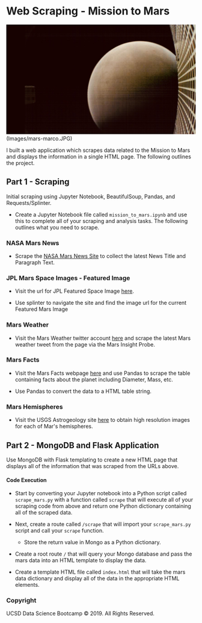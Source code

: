 # Web Scraping - Mission to Mars

![mission_to_mars](Images/mars-insight.JPG) (Images/mars-marco.JPG)

I built a web application which scrapes data related to the Mission to Mars and displays the information in a single HTML page. The following outlines the project.

## Part 1 - Scraping

Initial scraping using Jupyter Notebook, BeautifulSoup, Pandas, and Requests/Splinter.

* Create a Jupyter Notebook file called `mission_to_mars.ipynb` and use this to complete all of your scraping and analysis tasks. The following outlines what you need to scrape.

### NASA Mars News

* Scrape the [NASA Mars News Site](https://mars.nasa.gov/news/) to collect the latest News Title and Paragraph Text. 


### JPL Mars Space Images - Featured Image

* Visit the url for JPL Featured Space Image [here](https://www.jpl.nasa.gov/spaceimages/?search=&category=Mars).

* Use splinter to navigate the site and find the image url for the current Featured Mars Image


### Mars Weather

* Visit the Mars Weather twitter account [here](https://twitter.com/marswxreport?lang=en) and scrape the latest Mars weather tweet from the page via the Mars Insight Probe.

### Mars Facts

* Visit the Mars Facts webpage [here](https://space-facts.com/mars/) and use Pandas to scrape the table containing facts about the planet including Diameter, Mass, etc.

* Use Pandas to convert the data to a HTML table string.

### Mars Hemispheres

* Visit the USGS Astrogeology site [here](https://astrogeology.usgs.gov/search/results?q=hemisphere+enhanced&k1=target&v1=Mars) to obtain high resolution images for each of Mar's hemispheres.


## Part 2 - MongoDB and Flask Application

Use MongoDB with Flask templating to create a new HTML page that displays all of the information that was scraped from the URLs above.

#### Code Execution
* Start by converting your Jupyter notebook into a Python script called `scrape_mars.py` with a function called `scrape` that will execute all of your scraping code from above and return one Python dictionary containing all of the scraped data.

* Next, create a route called `/scrape` that will import your `scrape_mars.py` script and call your `scrape` function.

  * Store the return value in Mongo as a Python dictionary.

* Create a root route `/` that will query your Mongo database and pass the mars data into an HTML template to display the data.

* Create a template HTML file called `index.html` that will take the mars data dictionary and display all of the data in the appropriate HTML elements. 


### Copyright

UCSD Data Science Bootcamp © 2019. All Rights Reserved.
